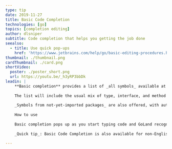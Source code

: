 ```yaml
---
type: tip
date: 2019-11-27
title: Basic Code Completion
technologies: [go]
topics: [completion editing]
author: dlsniper
subtitle: Code completion that helps you getting the job done
seealso:
  - title: Use quick pop-ups
    href: 'https://www.jetbrains.com/help/go/basic-editing-procedures.html#quick_popups'
thumbnail: ./thumbnail.png
cardThumbnail: ./card.png
shortVideo:
  poster: ./poster_short.png
  url: https://youtu.be/_h3yRP3bbDk
leadin: |
    **Basic completion** provides a list of _all symbols_ available at the current caret position.
    
    The list will include the usual mix of type, interface, and method names, keywords, and also _Live Templates_.
    
    _Symbols from not-yet-imported packages_ are also offered, with autoimport on-the-fly when you select them.
    
    How to use
    
    Basic completion pops up as you start typing code and GoLand recognizes an opportunity to complete something for you, but you can invoke it anytime by pressing _⌃Space_ on macOS or _Ctrl+Space_ on Windows/Linux.
    
    _Quick tip_: Basic Code Completion is also available for non-English symbols.
    
---
```

